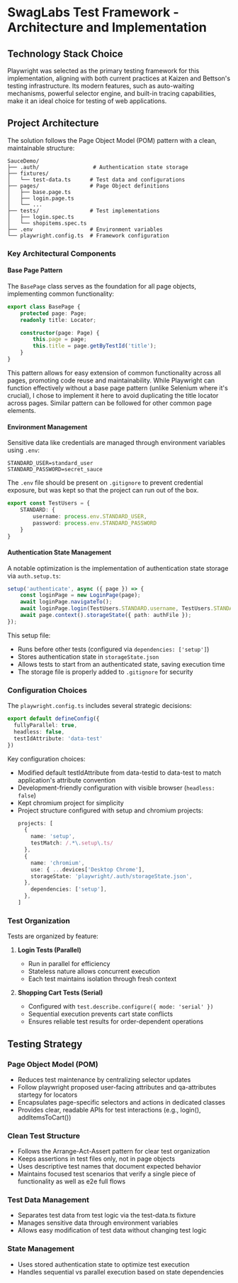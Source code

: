 # SwagLabs Test Framework - Architecture and Implementation

## Technology Stack Choice
Playwright was selected as the primary testing framework for this implementation, aligning with both current practices at Kaizen and Bettson's testing infrastructure. Its modern features, such as auto-waiting mechanisms, powerful selector engine, and built-in tracing capabilities, make it an ideal choice for testing of web applications.

## Project Architecture
The solution follows the Page Object Model (POM) pattern with a clean, maintainable structure:

```
SauceDemo/
├── .auth/                 # Authentication state storage
├── fixtures/             
│   └── test-data.ts      # Test data and configurations
├── pages/                # Page Object definitions
│   ├── base.page.ts      
│   ├── login.page.ts
│   └── ...
├── tests/                # Test implementations
│   ├── login.spec.ts
│   └── shopitems.spec.ts
├── .env                  # Environment variables
└── playwright.config.ts  # Framework configuration
```

### Key Architectural Components

#### Base Page Pattern
The `BasePage` class serves as the foundation for all page objects, implementing common functionality:
```typescript
export class BasePage {
    protected page: Page;
    readonly title: Locator;

    constructor(page: Page) {
        this.page = page;
        this.title = page.getByTestId('title');
    }
}
```
This pattern allows for easy extension of common functionality across all pages, promoting code reuse and maintainability. While Playwright can function effectively without a base page pattern (unlike Selenium where it's crucial), I chose to implement it here to avoid duplicating the title locator across pages. Similar pattern can be followed for other common page elements.

#### Environment Management
Sensitive data like credentials are managed through environment variables using `.env`:
```
STANDARD_USER=standard_user
STANDARD_PASSWORD=secret_sauce
```
The `.env` file should be present on `.gitignore` to prevent credential exposure, but was kept so that the project can run out of the box.
```typescript
export const TestUsers = {
    STANDARD: {
        username: process.env.STANDARD_USER,
        password: process.env.STANDARD_PASSWORD
    }
}
```

#### Authentication State Management
A notable optimization is the implementation of authentication state storage via `auth.setup.ts`:
```typescript
setup('authenticate', async ({ page }) => {
    const loginPage = new LoginPage(page);
    await loginPage.navigateTo();
    await loginPage.login(TestUsers.STANDARD.username, TestUsers.STANDARD.password);
    await page.context().storageState({ path: authFile });
});
```
This setup file:
- Runs before other tests (configured via `dependencies: ['setup']`)
- Stores authentication state in `storageState.json`
- Allows tests to start from an authenticated state, saving execution time
- The storage file is properly added to `.gitignore` for security

### Configuration Choices
The `playwright.config.ts` includes several strategic decisions:

```typescript
export default defineConfig({
  fullyParallel: true,
  headless: false,
  testIdAttribute: 'data-test'
})
```

Key configuration choices:
- Modified default testIdAttribute from data-testid to data-test to match application's attribute convention
- Development-friendly configuration with visible browser (`headless: false`)
- Kept chromium project for simplicity
- Project structure configured with setup and chromium projects:
  ```typescript
  projects: [
    { 
      name: 'setup', 
      testMatch: /.*\.setup\.ts/ 
    },
    {
      name: 'chromium',
      use: { ...devices['Desktop Chrome'],
      storageState: 'playwright/.auth/storageState.json',
    },
      dependencies: ['setup'],
    },
  ]
  ```

### Test Organization
Tests are organized by feature:

1. **Login Tests (Parallel)**
   - Run in parallel for efficiency
   - Stateless nature allows concurrent execution
   - Each test maintains isolation through fresh context

2. **Shopping Cart Tests (Serial)**
   - Configured with `test.describe.configure({ mode: 'serial' })`
   - Sequential execution prevents cart state conflicts
   - Ensures reliable test results for order-dependent operations

## Testing Strategy

### Page Object Model (POM)
- Reduces test maintenance by centralizing selector updates
- Follow playwright proposed user-facing attributes and qa-attributes startegy for locators
- Encapsulates page-specific selectors and actions in dedicated classes
- Provides clear, readable APIs for test interactions (e.g., login(), addItemsToCart())

### Clean Test Structure
- Follows the Arrange-Act-Assert pattern for clear test organization
- Keeps assertions in test files only, not in page objects
- Uses descriptive test names that document expected behavior
- Maintains focused test scenarios that verify a single piece of functionality as well as e2e full flows

### Test Data Management
- Separates test data from test logic via the test-data.ts fixture
- Manages sensitive data through environment variables
- Allows easy modification of test data without changing test logic

### State Management
- Uses stored authentication state to optimize test execution
- Handles sequential vs parallel execution based on state dependencies